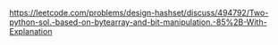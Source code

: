 https://leetcode.com/problems/design-hashset/discuss/494792/Two-python-sol.-based-on-bytearray-and-bit-manipulation.-85%2B-With-Explanation